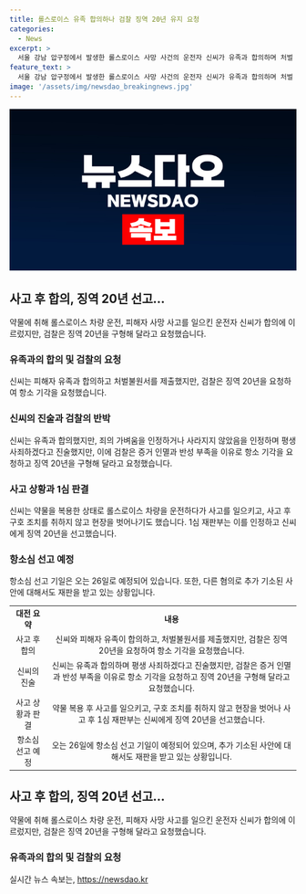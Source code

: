 ```yaml
---
title: 롤스로이스 유족 합의하나 검찰 징역 20년 유지 요청
categories:
  - News
excerpt: >
  서울 강남 압구정에서 발생한 롤스로이스 사망 사건의 운전자 신씨가 유족과 합의하며 처벌 불원서를 제출했지만, 검찰은 징역 20년을 요청했다. 신씨의 변호인은 합의 후 처벌 불원서를 제출했으며, 유족과의 합의에도 불구하고 죄의 경중이 가벼워지지 않을 것이라고 전했다. 이에 검찰은 피해자의 고통을 강조하며 항소를 기각하고 징역 20년을 구형해달라고 요청했다. 1심 재판에서는 신씨에 대해 징역 20년을 선고했으며, 항소심은 오는 26일에 열릴 예정이다.
feature_text: >
  서울 강남 압구정에서 발생한 롤스로이스 사망 사건의 운전자 신씨가 유족과 합의하며 처벌 불원서를 제출했지만, 검찰은 징역 20년을 요청했다. 신씨의 변호인은 합의 후 처벌 불원서를 제출했으며, 유족과의 합의에도 불구하고 죄의 경중이 가벼워지지 않을 것이라고 전했다. 이에 검찰은 피해자의 고통을 강조하며 항소를 기각하고 징역 20년을 구형해달라고 요청했다. 1심 재판에서는 신씨에 대해 징역 20년을 선고했으며, 항소심은 오는 26일에 열릴 예정이다.
image: '/assets/img/newsdao_breakingnews.jpg'
---
```


<p><img src="/assets/img/newsdao_breakingnews.jpg" alt="cryptoinkorea 속보" /></p>

<h2 data-ke-size="size26">사고 후 합의, 징역 20년 선고...</h2>

<p data-ke-size="size16">약물에 취해 롤스로이스 차량 운전, 피해자 사망 사고를 일으킨 운전자 신씨가 합의에 이르렀지만, 검찰은 징역 20년을 구형해 달라고 요청했습니다.</p>

<h3>유족과의 합의 및 검찰의 요청</h3>

<p data-ke-size="size16">신씨는 피해자 유족과 합의하고 처벌불원서를 제출했지만, 검찰은 징역 20년을 요청하여 항소 기각을 요청했습니다.</p>

<h3>신씨의 진술과 검찰의 반박</h3>

<p data-ke-size="size16">신씨는 유족과 합의했지만, 죄의 가벼움을 인정하거나 사라지지 않았음을 인정하며 평생 사죄하겠다고 진술했지만, 이에 검찰은 증거 인멸과 반성 부족을 이유로 항소 기각을 요청하고 징역 20년을 구형해 달라고 요청했습니다.</p>

<h3>사고 상황과 1심 판결</h3>

<p data-ke-size="size16">신씨는 약물을 복용한 상태로 롤스로이스 차량을 운전하다가 사고를 일으키고, 사고 후 구호 조치를 취하지 않고 현장을 벗어나기도 했습니다. 1심 재판부는 이를 인정하고 신씨에게 징역 20년을 선고했습니다.</p>

<h3>항소심 선고 예정</h3>

<p data-ke-size="size16">항소심 선고 기일은 오는 26일로 예정되어 있습니다. 또한, 다른 혐의로 추가 기소된 사안에 대해서도 재판을 받고 있는 상황입니다.</p>

<table>
    <tr>
        <td style="text-align: center; height: 17px;"><b>대전 요약</b></td>
        <td style="text-align: center; height: 17px;"><b>내용</b></td>
    </tr>
    <tr>
        <td style="text-align: center; height: 17px;">사고 후 합의</td>
        <td style="text-align: center; height: 17px;">신씨와 피해자 유족이 합의하고, 처벌불원서를 제출했지만, 검찰은 징역 20년을 요청하여 항소 기각을 요청했습니다.</td>
    </tr>
    <tr>
        <td style="text-align: center; height: 17px;">신씨의 진술</td>
        <td style="text-align: center; height: 17px;">신씨는 유족과 합의하며 평생 사죄하겠다고 진술했지만, 검찰은 증거 인멸과 반성 부족을 이유로 항소 기각을 요청하고 징역 20년을 구형해 달라고 요청했습니다.</td>
    </tr>
    <tr>
        <td style="text-align: center; height: 17px;">사고 상황과 판결</td>
        <td style="text-align: center; height: 17px;">약물 복용 후 사고를 일으키고, 구호 조치를 취하지 않고 현장을 벗어나 사고 후 1심 재판부는 신씨에게 징역 20년을 선고했습니다.</td>
    </tr>
    <tr>
        <td style="text-align: center; height: 17px;">항소심 선고 예정</td>
        <td style="text-align: center; height: 17px;">오는 26일에 항소심 선고 기일이 예정되어 있으며, 추가 기소된 사안에 대해서도 재판을 받고 있는 상황입니다.</td>
    </tr>
</table>

<h2 data-ke-size="size26">사고 후 합의, 징역 20년 선고...</h2>

<p data-ke-size="size16">약물에 취해 롤스로이스 차량 운전, 피해자 사망 사고를 일으킨 운전자 신씨가 합의에 이르렀지만, 검찰은 징역 20년을 구형해 달라고 요청했습니다.</p>

<h3>유족과의 합의 및 검찰의 요청</h3>
실시간 뉴스 속보는, <a href="https://newsdao.kr" rel="dofollow">https://newsdao.kr</a>


